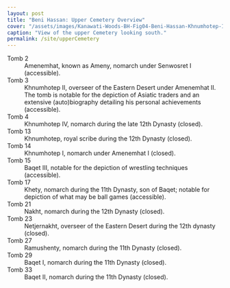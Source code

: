 ```yaml
---
layout: post
title: "Beni Hassan: Upper Cemetery Overview"
cover: "/assets/images/Kanawati-Woods-BH-Fig04-Beni-Hassan-Khnumhotep-II-View-of-upper-terrace-looking-south1920x.jpg"
caption: "View of the upper Cemetery looking south."
permalink: /site/upperCemetery
---
```



<dl>
<dt>Tomb 2</dt><dd>Amenemhat, known as Ameny, nomarch under Senwosret I (accessible).
</dd>
<dt>Tomb 3</dt><dd>Khnumhotep II, overseer of the Eastern Desert under Amenemhat II. The tomb is notable for the depiction of Asiatic traders and an extensive (auto)biography detailing his personal achievements (accessible).
</dd>
<dt>Tomb 4</dt><dd>Khnumhotep IV, nomarch during the late 12th Dynasty (closed).
</dd>
<dt>Tomb 13</dt><dd>Khnumhotep, royal scribe during the 12th Dynasty (closed).
</dd>
<dt>Tomb 14</dt><dd>Khnumhotep I, nomarch under Amenemhat I (closed).
</dd>
<dt>Tomb 15</dt><dd>Baqet III, notable for the depiction of wrestling techniques (accessible).
</dd>
<dt>Tomb 17</dt><dd>Khety, nomarch during the 11th Dynasty, son of Baqet; notable for depiction of what may be ball games (accessible).</dd>
<dt>Tomb 21</dt><dd>Nakht, nomarch during the 12th Dynasty (closed).
</dd>
<dt>Tomb 23</dt><dd>Netjernakht, overseer of the Eastern Desert during the 12th dynasty (closed).
</dd>
<dt>Tomb 27</dt><dd>Ramushenty, nomarch during the 11th Dynasty (closed).
</dd>
<dt>Tomb 29</dt><dd>Baqet I, nomarch during the 11th Dynasty (closed).
</dd>
<dt>Tomb 33</dt><dd>Baqet II, nomarch during the 11th Dynasty (closed).
</dd>
<dl>